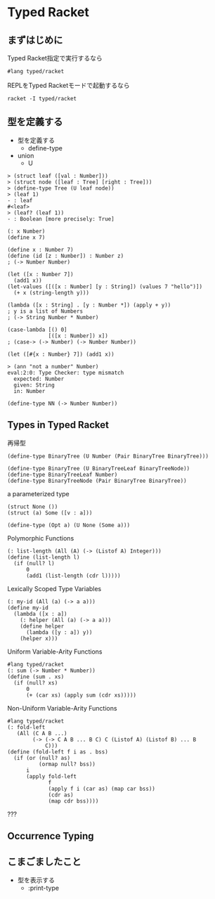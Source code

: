 # Typed Racket

## まずはじめに

Typed Racket指定で実行するなら

```racket
#lang typed/racket
```

REPLをTyped Racketモードで起動するなら

```
racket -I typed/racket
```

## 型を定義する

* 型を定義する
  * define-type
* union
  * U
  
```
> (struct leaf ([val : Number]))
> (struct node ([leaf : Tree] [right : Tree]))
> (define-type Tree (U leaf node))
> (leaf 1)
- : leaf
#<leaf>
> (leaf? (leaf 1))
- : Boolean [more precisely: True]
```

```racket
(: x Number)
(define x 7)

(define x : Number 7)
(define (id [z : Number]) : Number z)
; (-> Number Number)

(let ([x : Number 7])
  (add1 x))
(let-values ([([x : Number] [y : String]) (values 7 "hello")])
  (+ x (string-length y)))
  
(lambda ([x : String] . [y : Number *]) (apply + y))
; y is a list of Numbers
; (-> String Number * Number)

(case-lambda [() 0]
             [([x : Number]) x])
; (case-> (-> Number) (-> Number Number))

(let ([#{x : Number} 7]) (add1 x))
```

```
> (ann "not a number" Number)
eval:2:0: Type Checker: type mismatch
  expected: Number
  given: String
  in: Number
```

```
(define-type NN (-> Number Number))
```

## Types in Typed Racket

再帰型

```
(define-type BinaryTree (U Number (Pair BinaryTree BinaryTree)))

(define-type BinaryTree (U BinaryTreeLeaf BinaryTreeNode))
(define-type BinaryTreeLeaf Number)
(define-type BinaryTreeNode (Pair BinaryTree BinaryTree))
```

a parameterized type

```
(struct None ())
(struct (a) Some ([v : a]))
 
(define-type (Opt a) (U None (Some a)))
```

Polymorphic Functions

```
(: list-length (All (A) (-> (Listof A) Integer)))
(define (list-length l)
  (if (null? l)
      0
      (add1 (list-length (cdr l)))))
```


Lexically Scoped Type Variables

```
(: my-id (All (a) (-> a a)))
(define my-id
  (lambda ([x : a])
    (: helper (All (a) (-> a a)))
    (define helper
      (lambda ([y : a]) y))
    (helper x)))
```

Uniform Variable-Arity Functions

```
#lang typed/racket
(: sum (-> Number * Number))
(define (sum . xs)
  (if (null? xs)
      0
      (+ (car xs) (apply sum (cdr xs)))))
```

Non-Uniform Variable-Arity Functions

```
#lang typed/racket
(: fold-left
   (All (C A B ...)
        (-> (-> C A B ... B C) C (Listof A) (Listof B) ... B
            C)))
(define (fold-left f i as . bss)
  (if (or (null? as)
          (ormap null? bss))
      i
      (apply fold-left
             f
             (apply f i (car as) (map car bss))
             (cdr as)
             (map cdr bss))))
```

???

## Occurrence Typing

## こまごましたこと

* 型を表示する
  * :print-type



